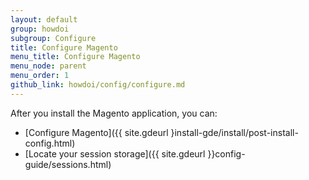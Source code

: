 ```yaml
---
layout: default
group: howdoi
subgroup: Configure
title: Configure Magento
menu_title: Configure Magento
menu_node: parent
menu_order: 1
github_link: howdoi/config/configure.md
---
```


After you install the Magento application, you can:

*	[Configure Magento]({{ site.gdeurl }install-gde/install/post-install-config.html)
*	[Locate your session storage]({{ site.gdeurl }}config-guide/sessions.html)